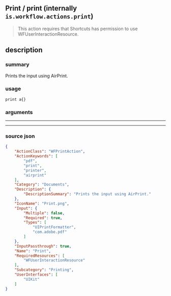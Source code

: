 
## Print / print (internally `is.workflow.actions.print`)

> This action requires that Shortcuts has permission to use WFUserInteractionResource.


## description

### summary

Prints the input using AirPrint.


### usage
```
print a{}
```

### arguments

---



---

### source json

```json
{
	"ActionClass": "WFPrintAction",
	"ActionKeywords": [
		"pdf",
		"print",
		"printer",
		"airprint"
	],
	"Category": "Documents",
	"Description": {
		"DescriptionSummary": "Prints the input using AirPrint."
	},
	"IconName": "Print.png",
	"Input": {
		"Multiple": false,
		"Required": true,
		"Types": [
			"UIPrintFormatter",
			"com.adobe.pdf"
		]
	},
	"InputPassthrough": true,
	"Name": "Print",
	"RequiredResources": [
		"WFUserInteractionResource"
	],
	"Subcategory": "Printing",
	"UserInterfaces": [
		"UIKit"
	]
}
```
